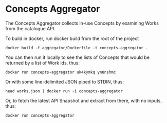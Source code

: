 # Concepts Aggregator

The Concepts Aggregator collects in-use Concepts by examining Works from the catalogue API.

To build in docker, run docker build from the root of the project

```shell
docker build -f aggregator/Dockerfile -t concepts-aggregator .
```

You can then run it locally to see the lists of Concepts that would be returned by 
a list of Work ids, thus:

```shell
docker run concepts-aggregator uk4kymkq yn8nshmc  
```

Or with some line-delimited JSON piped to STDIN, thus:

```shell
head works.json | docker run -i concepts-aggregator
```

Or, to fetch the latest API Snapshot and extract from there, with no inputs, thus:

```shell
docker run concepts-aggregator
```